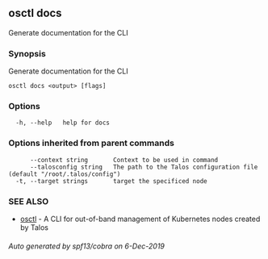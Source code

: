 <!-- markdownlint-disable -->
## osctl docs

Generate documentation for the CLI

### Synopsis

Generate documentation for the CLI

```
osctl docs <output> [flags]
```

### Options

```
  -h, --help   help for docs
```

### Options inherited from parent commands

```
      --context string       Context to be used in command
      --talosconfig string   The path to the Talos configuration file (default "/root/.talos/config")
  -t, --target strings       target the specificed node
```

### SEE ALSO

* [osctl](osctl.md)	 - A CLI for out-of-band management of Kubernetes nodes created by Talos

###### Auto generated by spf13/cobra on 6-Dec-2019
